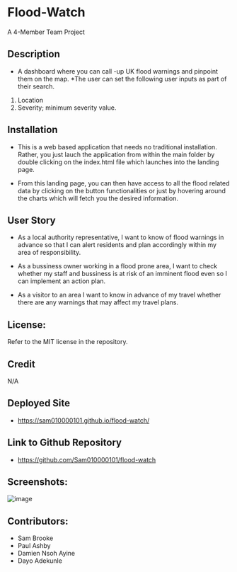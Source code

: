 # Flood-Watch
A 4-Member Team Project

## Description
* A dashboard where you can call -up UK flood warnings and pinpoint them on the map.
*The user can set the following user inputs as part of their search.
1. Location
2. Severity; minimum severity value.

## Installation
* This is a web based application that needs no traditional installation. Rather, you just lauch the application from within the main folder by double clicking on the index.html file which launches into the landing page.

* From this landing page, you can then have access to all the flood related data by clicking on the button functionalities or just by hovering around the  charts which will fetch you the desired information.


## User Story
* As a local authority representative, I want to know of flood warnings in advance so that I can alert residents and plan accordingly within my area of responsibility.

* As a bussiness owner working in a flood prone area, I want to check whether my staff and bussiness is at risk of an imminent flood even so I can implement an action plan.

* As a visitor to an area I want to know in advance of my travel whether there are any warnings that may affect my travel plans.

## License:
Refer to the MIT license in the repository.

## Credit
N/A

## Deployed Site
* https://sam010000101.github.io/flood-watch/

## Link to Github Repository
* https://github.com/Sam010000101/flood-watch

## Screenshots:
![image](https://github.com/Sam010000101/flood-watch/blob/main/assets/images/flood_watch.png)

## Contributors:
* Sam Brooke
* Paul Ashby
* Damien Nsoh Ayine
* Dayo Adekunle

